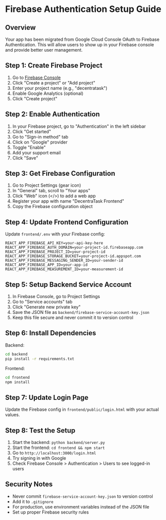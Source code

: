 # Firebase Authentication Setup Guide

## Overview
Your app has been migrated from Google Cloud Console OAuth to Firebase Authentication. This will allow users to show up in your Firebase console and provide better user management.

## Step 1: Create Firebase Project

1. Go to [Firebase Console](https://console.firebase.google.com/)
2. Click "Create a project" or "Add project"
3. Enter your project name (e.g., "decentratask")
4. Enable Google Analytics (optional)
5. Click "Create project"

## Step 2: Enable Authentication

1. In your Firebase project, go to "Authentication" in the left sidebar
2. Click "Get started"
3. Go to "Sign-in method" tab
4. Click on "Google" provider
5. Toggle "Enable"
6. Add your support email
7. Click "Save"

## Step 3: Get Firebase Configuration

1. Go to Project Settings (gear icon)
2. In "General" tab, scroll to "Your apps"
3. Click "Web" icon (</>) to add a web app
4. Register your app with name "DecentraTask Frontend"
5. Copy the Firebase configuration object

## Step 4: Update Frontend Configuration

Update `frontend/.env` with your Firebase config:

```env
REACT_APP_FIREBASE_API_KEY=your-api-key-here
REACT_APP_FIREBASE_AUTH_DOMAIN=your-project-id.firebaseapp.com
REACT_APP_FIREBASE_PROJECT_ID=your-project-id
REACT_APP_FIREBASE_STORAGE_BUCKET=your-project-id.appspot.com
REACT_APP_FIREBASE_MESSAGING_SENDER_ID=your-sender-id
REACT_APP_FIREBASE_APP_ID=your-app-id
REACT_APP_FIREBASE_MEASUREMENT_ID=your-measurement-id
```

## Step 5: Setup Backend Service Account

1. In Firebase Console, go to Project Settings
2. Go to "Service accounts" tab
3. Click "Generate new private key"
4. Save the JSON file as `backend/firebase-service-account-key.json`
5. Keep this file secure and never commit it to version control

## Step 6: Install Dependencies

Backend:
```bash
cd backend
pip install -r requirements.txt
```

Frontend:
```bash
cd frontend
npm install
```

## Step 7: Update Login Page

Update the Firebase config in `frontend/public/login.html` with your actual values.

## Step 8: Test the Setup

1. Start the backend: `python backend/server.py`
2. Start the frontend: `cd frontend && npm start`
3. Go to `http://localhost:3000/login.html`
4. Try signing in with Google
5. Check Firebase Console > Authentication > Users to see logged-in users

## Security Notes

- Never commit `firebase-service-account-key.json` to version control
- Add it to `.gitignore`
- For production, use environment variables instead of the JSON file
- Set up proper Firebase security rules